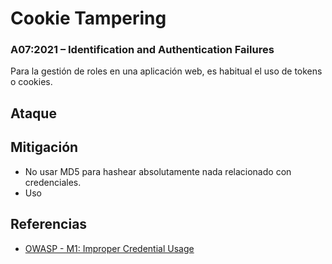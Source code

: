 # Cookie Tampering
### A07:2021 – Identification and Authentication Failures

Para la gestión de roles en una aplicación web, es habitual el uso de tokens o cookies.

## Ataque

## Mitigación
- No usar MD5 para hashear absolutamente nada relacionado con credenciales.
- Uso

## Referencias

- [OWASP - M1: Improper Credential Usage](https://owasp.org/www-project-mobile-top-10/2023-risks/m1-improper-credential-usage)